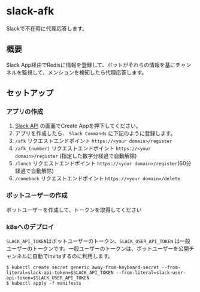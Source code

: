 # slack-afk

Slackで不在時に代理応答します。

## 概要
Slack App経由でRedisに情報を登録して、ボットがそれらの情報を基にチャンネルを監視して、メンションを検知したら代理応答します。

## セットアップ
### アプリの作成
1. [Slack API](https://api.slack.com/apps) の画面でCreate Appを押下してください。
2. アプリを作成したら、 `Slack Commands` に下記のように登録します。
  1. `/afk` リクエストエンドポイント `https://<your domain>/register`
  2. `/afk_(number)` リクエストエンドポイント `https://<your domain>/register` (指定した数字分経過で自動解除)
  3. `/lunch` リクエストエンドポイント `https://<your domain>/register`(60分経過で自動解除)
  4. `/comeback` リクエストエンドポイント `https://<your domain>/delete`

### ボットユーザーの作成

ボットユーザーを作成して、トークンを取得してください

### k8sへのデプロイ
`SLACK_API_TOKEN`はボットユーザーのトークン、`SLACK_USER_API_TOKEN` は一般ユーザーのトークンです。一般ユーザーのトークンは、ボットユーザーを公開チャンネルに自動でinviteするのに利用します。

```
$ kubectl create secret generic away-from-keyboard-secret --from-literal=slack-api-token=$SLACK_API_TOKEN --from-literal=slack-user-api-token=$SLACK_USER_API_TOKEN
$ kubectl apply -f manifests
```
